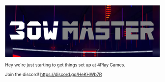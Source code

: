 ![](Assets/Images/MiniLandscape_1080.png)

 Hey we're just starting to get things set up at 4Play Games. 

Join the discord!
https://discord.gg/HeKHWb7R

